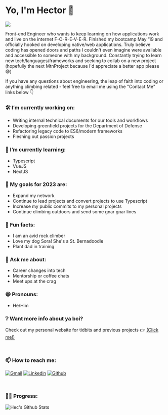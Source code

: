 # Yo, I'm Hector 👋

![](https://komarev.com/ghpvc/?username=h-Benitez13&color=green)

Front-end Engineer who wants to keep learning on how applications work and live on the internet F-O-R-E-V-E-R. Finished my bootcamp May '19 and officially hooked on developing native/web applications. Truly believe coding has opened doors and paths I couldn't even imagine were available and accessible to someone with my background. Constantly trying to learn new tech/languages/frameworks and seeking to collab on a new project (hopefully the next MtnProject because I'd appreciate a better app please 😅)

If you have any questions about engineering, the leap of faith into coding or anything climbing related - feel free to email me using the "Contact Me" links below 👇

### 🛠 I’m currently working on:
- Writing internal technical documents for our tools and workflows
- Developing greenfield projects for the Department of Defense
- Refactoring legacy code to ES6/modern frameworks
- Fleshing out passion projects

### 🌱 I’m currently learning:
- Typescript
- VueJS
- NextJS

### 🥅 My goals for 2023 are:
- Expand my network 
- Continue to lead projects and convert projects to use Typescript
- Increase my public commits to my personal projects
- Continue climbing outdoors and send some gnar gnar lines

### 👾 Fun facts:
- I am an avid rock climber
- Love my dog Sora! She's a St. Bernadoodle
- Plant dad in training

### 💬 Ask me about:
- Career changes into tech
- Mentorship or coffee chats
- Meet ups at the crag

### 😄 Pronouns:
- He/Him

### ❔ Want more info about ya boi?
Check out my personal website for tidbits and previous projects 👉 [(Click me!)](https://hecben.dev)

<br>

### 📫 How to reach me:
[![Gmail](https://img.shields.io/badge/-Gmail-c14438?style=flat&logo=Gmail&logoColor=white)](mailto:h.benitez3711@gmail.com)
[![Linkedin](https://img.shields.io/badge/-LinkedIn-blue?style=flat&logo=Linkedin&logoColor=white)](https://www.linkedin.com/in/hector-benitez/)
[![Github](https://img.shields.io/badge/-Github-purple?style=flat&logo=Github&logoColor=white)](https://github.com/h-Benitez13)

<br>

### 👨‍💻 Progress:
![Hec's Github Stats](https://github-readme-stats.vercel.app/api?username=h-Benitez13&theme=yeblu&show_icons=true&&count_private=true&hide_border=true)
